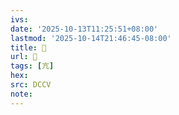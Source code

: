 ```yaml
---
ivs:
date: '2025-10-13T11:25:51+08:00'
lastmod: '2025-10-14T21:46:45-08:00'
title: 󰊩
url: 󰊩
tags: [亢]
hex: 
src: DCCV
note:
---
```

